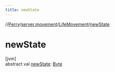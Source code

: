 ```yaml
---
title: newState
---
```

//[Perry](../../../index.html)/[server.movement](../index.html)/[LifeMovement](index.html)/[newState](new-state.html)



# newState



[jvm]\
abstract val [newState](new-state.html): [Byte](https://kotlinlang.org/api/latest/jvm/stdlib/kotlin/-byte/index.html)





